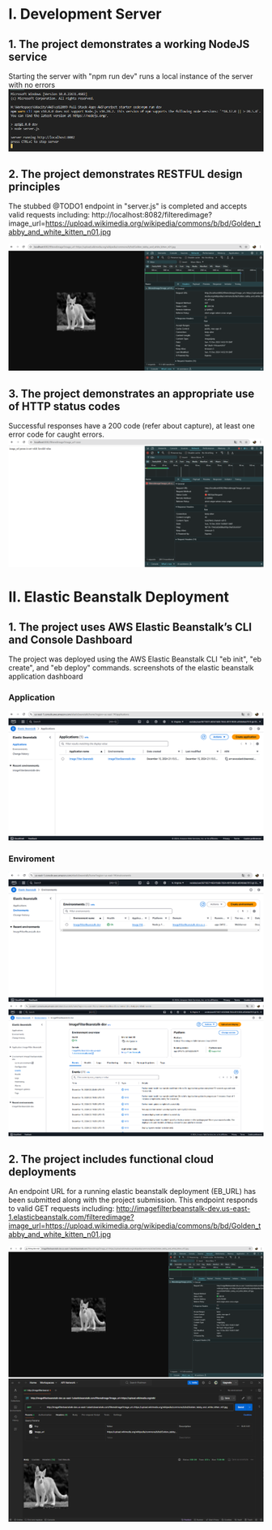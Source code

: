 # I. Development Server

## 1. The project demonstrates a working NodeJS service

Starting the server with "npm run dev" runs a local instance of the server with no errors
![npm run dev](deployment_screenshots/npm-run-dev.png)

## 2. The project demonstrates RESTFUL design principles

The stubbed @TODO1 endpoint in "server.js" is completed and accepts valid requests including: http://localhost:8082/filteredimage?image_url=https://upload.wikimedia.org/wikipedia/commons/b/bd/Golden_tabby_and_white_kitten_n01.jpg

![Local successfull](deployment_screenshots/Local-success.png)

## 3. The project demonstrates an appropriate use of HTTP status codes

Successful responses have a 200 code (refer about capture), at least one error code for caught errors.
![Local error](deployment_screenshots/Local-error.png)

# II. Elastic Beanstalk Deployment

## 1. The project uses AWS Elastic Beanstalk’s CLI and Console Dashboard

The project was deployed using the AWS Elastic Beanstalk CLI "eb init", "eb create", and "eb deploy" commands.
screenshots of the elastic beanstalk application dashboard

### Application

![eb init](deployment_screenshots/Eb-init.png)

### Enviroment

![eb create 1](deployment_screenshots/Eb-create-1.png)
![eb create 2](deployment_screenshots/Eb-create-2.png)

## 2. The project includes functional cloud deployments

An endpoint URL for a running elastic beanstalk deployment (EB_URL) has been submitted along with the project submission. This endpoint responds to valid GET requests including:
http://imagefilterbeanstalk-dev.us-east-1.elasticbeanstalk.com/filteredimage?image_url=https://upload.wikimedia.org/wikipedia/commons/b/bd/Golden_tabby_and_white_kitten_n01.jpg

![eb url web](deployment_screenshots/Eb-url-web.png)
![eb endpoint](deployment_screenshots/Eb-endpoint.png)
